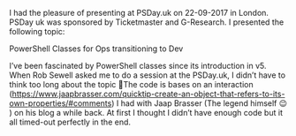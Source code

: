 I had the pleasure of presenting at PSDay.uk on 22-09-2017 in London. PSDay uk was sponsored by Ticketmaster and G-Research. I presented the following topic:

PowerShell Classes for Ops transitioning to Dev

I’ve been fascinated by PowerShell classes since its introduction in v5. When Rob Sewell asked me to do a session at the PSDay.uk, I didn’t have to think too long about the topic 🙂The code is bases on an interaction (https://www.jaapbrasser.com/quicktip-create-an-object-that-refers-to-its-own-properties/#comments) I had with Jaap Brasser (The legend himself 😉 ) on his blog a while back. At first I thought I didn’t have enough code but it all timed-out perfectly in the end.
